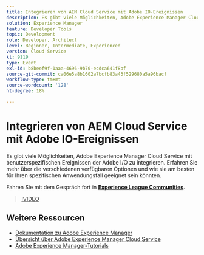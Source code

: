 ```yaml
---
title: Integrieren von AEM Cloud Service mit Adobe IO-Ereignissen
description: Es gibt viele Möglichkeiten, Adobe Experience Manager Cloud Service mit benutzerspezifischen Ereignissen der Adobe I/O zu integrieren. Erfahren Sie mehr über die verschiedenen verfügbaren Optionen und wie sie am besten für Ihren spezifischen Anwendungsfall geeignet sein könnten.
solution: Experience Manager
feature: Developer Tools
topic: Development
role: Developer, Architect
level: Beginner, Intermediate, Experienced
version: Cloud Service
kt: 9119
type: Event
exl-id: b8beef9f-1aaa-4696-9b70-ecdca641f8bf
source-git-commit: ca06e5a8b1602a7bcfb83a43f529680a5a96bacf
workflow-type: tm+mt
source-wordcount: '128'
ht-degree: 18%

---
```


# Integrieren von AEM Cloud Service mit Adobe IO-Ereignissen

Es gibt viele Möglichkeiten, Adobe Experience Manager Cloud Service mit benutzerspezifischen Ereignissen der Adobe I/O zu integrieren. Erfahren Sie mehr über die verschiedenen verfügbaren Optionen und wie sie am besten für Ihren spezifischen Anwendungsfall geeignet sein könnten.

Fahren Sie mit dem Gespräch fort in **[Experience League Communities](https://adobe.ly/3ij0O1W)**.

>[!VIDEO](https://video.tv.adobe.com/v/337529/?quality=12&learn=on&hidetitle=true)

## Weitere Ressourcen

- [Dokumentation zu Adobe Experience Manager ](https://experienceleague.adobe.com/docs/experience-manager-cloud-service.html?lang=de)
- [Übersicht über Adobe Experience Manager Cloud Service](https://experienceleague.adobe.com/docs/experience-manager-cloud-service/overview/home.html?lang=de)
- [Adobe Experience Manager-Tutorials](https://experienceleague.adobe.com/docs/experience-manager-tutorials.html?lang=de)
